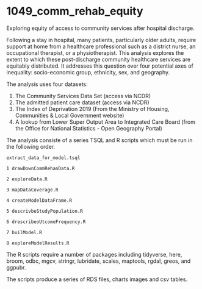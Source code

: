 # 1049_comm_rehab_equity
Exploring equity of access to community services after hospital discharge.

Following a stay in hospital, many patients, particularly older adults, require support at home from a healthcare professional such as a district nurse, an occupational therapist, or a physiotherapist.  This analysis explores the extent to which these post-discharge community healthcare services are equitably distributed.  It addresses this question over four potential axes of inequality: socio-economic group, ethnicity, sex, and geography.  

The analysis uses four datasets:
  1. The Community Services Data Set (access via NCDR)
  2. The admitted patient care dataset (access via NCDR)
  3. The Index of Deprivation 2019 (From the Ministry of Housing, Communities & Local Government website)
  4. A lookup from Lower Super Output Area to Integrated Care Board (from the Office for National Statistics - Open Geography Portal)
  
The analysis consiste of a series TSQL and R scripts which must be run in the following order.

    extract_data_for_model.tsql 
 
    1 drawDownCommRehanData.R
 
    2 exploreData.R
    
    3 mapDataCoverage.R
    
    4 createModelDataFrame.R
    
    5 descrivbeStudyPopulation.R
    
    6 drescribeoUtcomeFrequency.R
    
    7 builModel.R
    
    8 exploreModelResults.R
    
The R scripts require a number of packages including tidyverse, here, broom, odbc, mgcv, stringr, lubridate, scales, maptools, rgdal, greos, and ggpubr.

The scripts produce a series of RDS files, charts images and csv tables.

  
